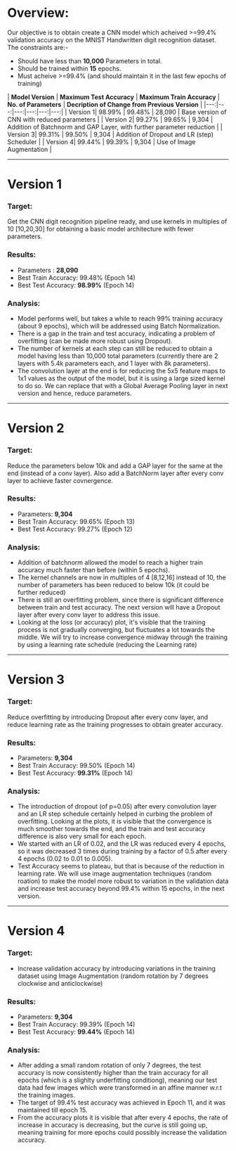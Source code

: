 # **Overview:**
Our objective is to obtain create a CNN model which acheived >=99.4% validation accuracy on the MNIST Handwritten digit recognition dataset. The constraints are:-
*	Should have less than **10,000** Parameters in total.
*	Should be trained within **15** epochs.
*	Must acheive >=99.4% (and should maintain it in the last few epochs of training)

| **Model Version** | **Maximum Test Accuracy** | **Maximum Train Accuracy** | **No. of Parameters** | **Decription of Change from Previous Version**  |
|---:|---:|---:|---:|---:|---:|
| Version 1| 98.99% | 99.48% | 28,090  |  Base version of CNN with reduced parameters |
| Version 2| 99.27% | 99.65% | 9,304  |  Addition of Batchnorm and GAP Layer, with further parameter reduction |
| Version 3| 99.31% | 99.50% | 9,304  |  Addition of Dropout and LR (step) Scheduler |
| Version 4| 99.44% | 99.39% | 9,304  |  Use of Image Augmentation |

--- 

# **Version 1**
### **Target**: <br/>
Get the CNN digit recognition pipeline ready, and use kernels in multiples of 10 [10,20,30] for obtaining a basic model architecture with fewer parameters.

### **Results**: <br/>
*	Parameters : **28,090**
*	Best Train Accuracy: 99.48% (Epoch 14)
*	Best Test Accuracy: **98.99%** (Epoch 14)

### **Analysis:** <br/>
*	Model performs well, but takes a while to reach 99% training accuracy (about 9 epochs), which will be addressed using Batch Normalization.
*	There is a gap in the train and test accuracy, indicating a problem of overfitting (can be made more robust using Dropout).
*	The number of kernels at each step can still be reduced to obtain a model having less than 10,000 total parameters (currently there are 2 layers with 5.4k parameters each, and 1 layer with 8k parameters).
*	The convolution layer at the end is for reducing the 5x5 feature maps to 1x1 values as the output of the model, but it is using a large sized kernel to do so. We can replace that with a Global Average Pooling layer in next version and hence, reduce parameters.

---

# **Version 2**
### **Target**: <br/>
Reduce the parameters below 10k and add a GAP layer for the same at the end (instead of a conv layer). Also add a BatchNorm layer after every conv layer to achieve faster covnergence.

### **Results**: <br/>
*	Parameters: **9,304**
*	Best Train Accuracy: 99.65% (Epoch 13)
*	Best Test Accuracy: 99.27% (Epoch 12)

### **Analysis:** <br/>
*	Addition of batchnorm allowed the model to reach a higher train accuracy much faster than before (within 5 epochs).
*   The kernel channels are now in multiples of 4 [8,12,16] instead of 10, the number of parameters has been reduced to below 10k (it could be further reduced)
*	There is still an overfitting problem, since there is significant difference between train and test accuracy. The next version will have a Dropout layer after every conv layer to address this issue.
*   Looking at the loss (or accuracy) plot, it's visible that the training process is not gradually converging, but fluctuates a lot towards the middle. We will try to increase convergence midway through the training by using a learning rate schedule (reducing the Learning rate)

---

# **Version 3**
### **Target**: <br/>
Reduce overfitting by introducing Dropout after every conv layer, and reduce learning rate as the training progresses to obtain greater accuracy.

### **Results**: <br/>
*	Parameters: **9,304**
*	Best Train Accuracy: 99.50% (Epoch 14)
*	Best Test Accuracy: **99.31%** (Epoch 14)

### **Analysis**: <br/>
*	The introduction of dropout (of p=0.05) after every convolution layer and an LR step schedule certainly helped in curbing the problem of overfitting. Looking at the plots, it is visible that the convergence is much smoother towards the end, and the train and test accuracy difference is also very small for each epoch.
*	We started with an LR of 0.02, and the LR was reduced every 4 epochs, so it was decreased 3 times during training by a factor of 0.5 after every 4 epochs (0.02 to 0.01 to 0.005).
*	Test Accuracy seems to plateau, but that is because of the reduction in learning rate. We will use image augmentation techniques (random roation) to make the model more robust to variation in the validation data and increase test accuracy beyond 99.4%  within 15 epochs, in the next version.

---

# **Version 4**
### **Target**: <br/>
*	Increase validation accuracy by introducing variations in the training dataset using Image Augmentation (random rotation by 7 degrees clockwise and anticlockwise)

### **Results**: <br/>
*	Parameters: **9,304**
*	Best Train Accuracy: 99.39% (Epoch 14)
*	Best Test Accuracy: **99.44%** (Epoch 14)

### **Analysis**: <br/>
*	After adding a small random rotation of only 7 degrees, the test accuracy is now consistently higher than the train accuracy for all epochs (which is a slighlty underfitting conditiong), meaning our test data had few images which were transformed in an affine manner w.r.t the training images.
*	The target of 99.4% test accuracy was achieved in Epoch 11, and it was maintained till epoch 15.
*	From the accuracy plots it is visible that after every 4 epochs, the rate of increase in accuracy is decreasing, but the curve is still going up, meaning training for more epochs could possibly increase the validation accuracy.
